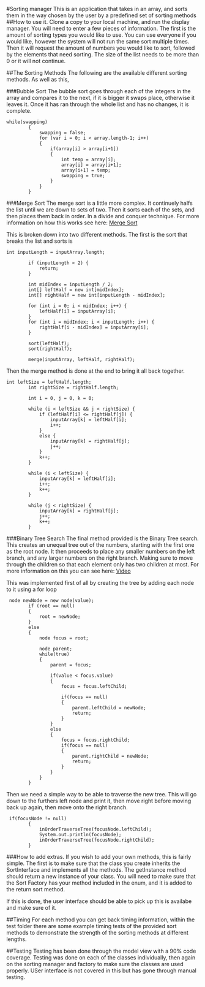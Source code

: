 #Sorting manager
This is an application that takes in an array, and sorts them in the way chosen by the user by a predefined set of sorting methods
##How to use it.
Clone a copy to your local machine, and run the display manager. You will need to enter a few pieces of information. The first is the amount of sorting types you would like to use. You can use everyone if you would like, however the system will not run the same sort multiple times. 
Then it will request the amount of numbers you would like to sort, followed by the elements that need sorting. The size of the list needs to be more than 0 or it will not continue.


##The Sorting Methods
The following are the available different sorting methods. As well as this, 

###Bubble Sort
The bubble sort goes through each of the integers in the array and compares it to the next, if it is bigger it swaps place, otherwise it leaves it. Once it has ran through the whole list and has no changes, it is complete.
````
while(swapping)
        {
            swapping = false;
            for (var i = 0; i < array.length-1; i++)
            {
                if(array[i] > array[i+1])
                {
                    int temp = array[i];
                    array[i] = array[i+1];
                    array[i+1] = temp;
                    swapping = true;
                }
            }
        }
````

###Merge Sort
The merge sort is a little more complex. It continuely halfs the list until we are down to sets of two. Then it sorts each of the sets, and then places them back in order. In a divide and conquer technique. For more information on how this works see here: [Merge Sort](https://www.bbc.co.uk/bitesize/guides/z7kkw6f/revision/10#:~:text=A%20merge%20sort%20is%20a,placed%20into%20order%20and%20combined.) 

This is broken down into two different methods. The first is the sort that breaks the list and sorts is
````
int inputLength = inputArray.length;

        if (inputLength < 2) {
            return;
        }

        int midIndex = inputLength / 2;
        int[] leftHalf = new int[midIndex];
        int[] rightHalf = new int[inputLength - midIndex];

        for (int i = 0; i < midIndex; i++) {
            leftHalf[i] = inputArray[i];
        }
        for (int i = midIndex; i < inputLength; i++) {
            rightHalf[i - midIndex] = inputArray[i];
        }

        sort(leftHalf);
        sort(rightHalf);

        merge(inputArray, leftHalf, rightHalf);
````

Then the merge method is done at the end to bring it all back together.
````
int leftSize = leftHalf.length;
        int rightSize = rightHalf.length;

        int i = 0, j = 0, k = 0;

        while (i < leftSize && j < rightSize) {
            if (leftHalf[i] <= rightHalf[j]) {
                inputArray[k] = leftHalf[i];
                i++;
            }
            else {
                inputArray[k] = rightHalf[j];
                j++;
            }
            k++;
        }

        while (i < leftSize) {
            inputArray[k] = leftHalf[i];
            i++;
            k++;
        }

        while (j < rightSize) {
            inputArray[k] = rightHalf[j];
            j++;
            k++;
        }
````
###Binary Tree Search
The final method provided is the Binary Tree search. This creates an unequal tree out of the numbers, starting with the first one as the root node. It then proceeds to place any smaller numbers on the left branch, and any larger numbers on the right branch. Making sure to move through the children so that each element only has two children at most. For more information on this you can see here: [Video](https://www.youtube.com/watch?v=M6lYob8STMI)

This was implemented first of all by creating the tree by adding each node to it using a for loop
````
 node newNode = new node(value);
        if (root == null)
        {
            root = newNode;
        }
        else
        {
            node focus = root;

            node parent;
            while(true)
            {
                parent = focus;

                if(value < focus.value)
                {
                    focus = focus.leftChild;

                    if(focus == null)
                    {
                        parent.leftChild = newNode;
                        return;
                    }
                }
                else
                {
                    focus = focus.rightChild;
                    if(focus == null)
                    {
                        parent.rightChild = newNode;
                        return;
                    }
                }
            }
        }
````

Then we need a simple way to be able to traverse the new tree. This will go down to the furthers left node and print it, then move right before moving back up again, then move onto the right branch. 
````
 if(focusNode != null)
        {
            inOrderTraverseTree(focusNode.leftChild);
            System.out.println(focusNode);
            inOrderTraverseTree(focusNode.rightChild);
        }
````
###How to add extras.
If you wish to add your own methods, this is fairly simple. The first is to make sure that the class you create inherits the SortInterface and implements all the methods. The getInstance method should return a new instance of your class.
You will need to make sure that the Sort Factory has your method included in the enum, and it is added to the return sort method.

If this is done, the user interface should be able to pick up this is availabe and make sure of it.


##Timing
For each method you can get back timing information, within the test folder there are some example timing tests of the provided sort methods to demonstrate the strength of the sorting methods at different lengths.

##Testing
Testing has been done through the model view with a 90% code coverage. Testing was done on each of the classes individually, then again on the sorting manager and factory to make sure the classes are used properly.
USer interface is not covered in this but has gone through manual testing.
